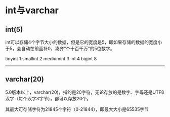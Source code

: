 # int与varchar

## int(5)

int可以存储4个字节大小的数据，但是它的宽度是5，即如果存储的数据的宽度小于5，会自动在前面补0，凑齐“个十百千万”的5位数字。

tinyint 1
smallint 2
mediumint 3
int 4
bigint 8

---

## varchar(20)

5.0版本以上，varchar(20)，指的是20字符，无论存放的是数字、字母还是UTF8汉字（每个汉字3字节），都可以存放20个。

其最大可存储字符为21845个字符（0-21844），即最大大小是65535字节
